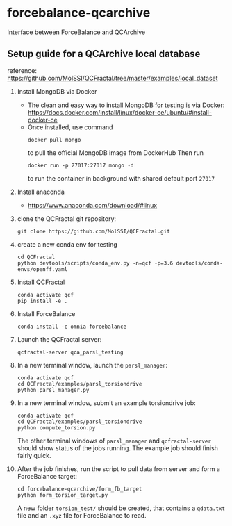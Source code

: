# forcebalance-qcarchive
Interface between ForceBalance and QCArchive

## Setup guide for a QCArchive local database
reference: https://github.com/MolSSI/QCFractal/tree/master/examples/local_dataset

1. Install MongoDB via Docker
    - The clean and easy way to install MongoDB for testing is via Docker:
        https://docs.docker.com/install/linux/docker-ce/ubuntu/#install-docker-ce

    + Once installed, use command
        ```
        docker pull mongo
        ```
        to pull the official MongoDB image from DockerHub
        Then run
        ```
        docker run -p 27017:27017 mongo -d
        ```
        to run the container in background with shared default port `27017`

2. Install anaconda
    - https://www.anaconda.com/download/#linux


3. clone the QCFractal git repository:
    ```
    git clone https://github.com/MolSSI/QCFractal.git
    ```

4. create a new conda env for testing
    ```
    cd QCFractal
    python devtools/scripts/conda_env.py -n=qcf -p=3.6 devtools/conda-envs/openff.yaml
    ```

5. Install QCFractal
    ```
    conda activate qcf
    pip install -e .
    ```

6. Install ForceBalance
    ```
    conda install -c omnia forcebalance
    ```

7. Launch the QCFractal server:
    ```
    qcfractal-server qca_parsl_testing
    ```

8. In a new terminal window, launch the `parsl_manager`:
    ```
    conda activate qcf
    cd QCFractal/examples/parsl_torsiondrive
    python parsl_manager.py
    ```

9. In a new terminal window, submit an example torsiondrive job:
    ```
    conda activate qcf
    cd QCFractal/examples/parsl_torsiondrive
    python compute_torsion.py
    ```
    The other terminal windows of `parsl_manager` and `qcfractal-server` should show status of the jobs running. The example job should finish fairly quick.

10. After the job finishes, run the script to pull data from server and form a ForceBalance target:
    ```
    cd forcebalance-qcarchive/form_fb_target
    python form_torsion_target.py
    ```
    A new folder `torsion_test/` should be created, that contains a `qdata.txt` file and an `.xyz` file for ForceBalance to read.

